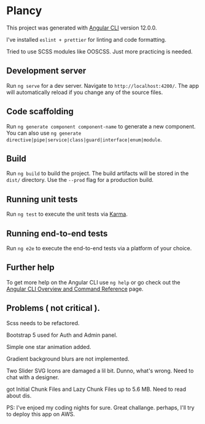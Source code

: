 # Plancy

This project was generated with [Angular CLI](https://github.com/angular/angular-cli) version 12.0.0.

I've installed `eslint + prettier` for linting and code formatting.

Tried to use SCSS modules like OOSCSS. Just more practicing is needed.

## Development server

Run `ng serve` for a dev server. Navigate to `http://localhost:4200/`. The app will automatically reload if you change any of the source files.

## Code scaffolding

Run `ng generate component component-name` to generate a new component. You can also use `ng generate directive|pipe|service|class|guard|interface|enum|module`.

## Build

Run `ng build` to build the project. The build artifacts will be stored in the `dist/` directory. Use the `--prod` flag for a production build.

## Running unit tests

Run `ng test` to execute the unit tests via [Karma](https://karma-runner.github.io).

## Running end-to-end tests

Run `ng e2e` to execute the end-to-end tests via a platform of your choice.

## Further help

To get more help on the Angular CLI use `ng help` or go check out the [Angular CLI Overview and Command Reference](https://angular.io/cli) page.

## Problems ( not critical ).

Scss needs to be refactored. 

Bootstrap 5 used for Auth and Admin panel.

Simple one star animation added.

Gradient background blurs are not implemented. 

Two Slider SVG Icons are damaged a lil bit. Dunno, what's wrong. Need to chat with a designer.

got Initial Chunk Files and Lazy Chunk Files up to 5.6 MB. Need to read about dis.

PS: I've enjoed my coding nights for sure. Great challange. 
perhaps, I'll try to deploy this app on AWS.
